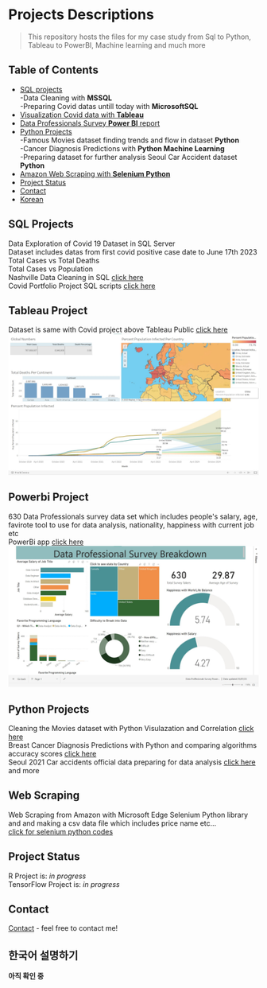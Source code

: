 # Projects Descriptions
>This repository hosts the files for my case study from Sql to Python, Tableau to PowerBI, Machine learning and much more
## Table of Contents
* [SQL projects](#sql-projects)
  <br>-Data Cleaning with **MSSQL** <br>
  -Preparing Covid datas untill today with **MicrosoftSQL**
* [Visualization Covid data with **Tableau**](#tableau-project)
* [Data Professionals Survey **Power BI** report](#powerbi-project)
* [Python Projects](#python-projects)
 <br> -Famous Movies dataset finding trends and flow in dataset **Python**<br>
  -Cancer Diagnosis Predictions with **Python Machine Learning**<br>
  -Preparing dataset for further analysis Seoul Car Accident dataset **Python**
* [Amazon Web Scraping with **Selenium Python**](#web-scraping)
* [Project Status](#project-status)
* [Contact](#contact)
* [Korean](#한국어-설명하기)
<!-- * [License](#license) -->
## SQL Projects
Data Exploration of Covid 19 Dataset in SQL Server<br>
Dataset includes datas from first covid positive case date to June 17th 2023<br>
Total Cases vs Total Deaths <br>
Total Cases vs Population <br>
Nashville Data Cleaning in SQL [click here](https://github.com/FurkanBeyazit/PortFolioProjects/blob/main/Nashville%20Data%20Cleaning%20in%20SQL%20.sql) <br>
Covid Portfolio Project SQL scripts [click here](https://github.com/FurkanBeyazit/PortFolioProjects/blob/main/Covid%20Portfolio%20Project%20SQL%20scripts.sql)


## Tableau Project
Dataset is same with Covid project above
Tableau Public [click here](https://public.tableau.com/app/profile/furkan.yagiz/viz/CovidPortfolioProject_16870698928110/Dashboard1?publish=yes)<br>
![tableau](./tableau.jpg)

## Powerbi Project
630 Data Professionals survey data set which includes people's salary, age, favirote tool to use for data analysis, nationality, happiness with current job etc<br>
PowerBi app [click here](https://app.powerbi.com/links/ai0Msvl-tF?ctid=86978b30-1660-4119-8aac-fa62bf388ed6&pbi_source=linkShare)<br>
![powerbi](./powerbi.jpg)


## Python Projects
Cleaning the Movies dataset with Python Visulazation and Correlation [click here](https://github.com/FurkanBeyazit/PortFolioProjects/blob/main/PortfolioProject%20Movies%20Data%20manipulation.ipynb) <br>
Breast Cancer Diagnosis Predictions with Python and comparing algorithms accuracy scores [click here](https://github.com/FurkanBeyazit/PortFolioProjects/blob/main/ML%20Breast%20Cancer%20Diagnosis%20%20Predictions%20.ipynb) <br>
Seoul 2021 Car accidents official data preparing for data analysis [click here](https://github.com/FurkanBeyazit/PortFolioProjects/blob/main/%ED%8C%8C%EC%9D%B4%EC%8D%AC%20%EB%8B%A4%EC%9D%B4%ED%84%B0%20%EC%A3%BC%EB%B9%84%2C%EB%8D%B0%EC%9D%B4%ED%84%B0%EC%97%90%EC%84%9C%20%EC%9D%98%EB%AF%B8%20%EC%B0%BE%EA%B8%B0%20.ipynb) and more

## Web Scraping
Web Scraping from Amazon with Microsoft Edge Selenium Python library and and making a csv data file which includes price name etc... <br>
[click for selenium python codes](https://github.com/FurkanBeyazit/PortFolioProjects/blob/main/Amazon_Scraping_Selenium.ipynb)

## Project Status
R Project is: _in progress_ <br>
TensorFlow Project is:  _in progress_ 

## Contact
[Contact](https://www.linkedin.com/in/furkanbyagiz/) - feel free to contact me!


## 한국어 설명하기
__아직 확인 중__

<!-- Optional -->
<!-- ## License -->
<!-- This project is open source and available under the [... License](). -->

<!-- You don't have to include all sections - just the one's relevant to your project -->
